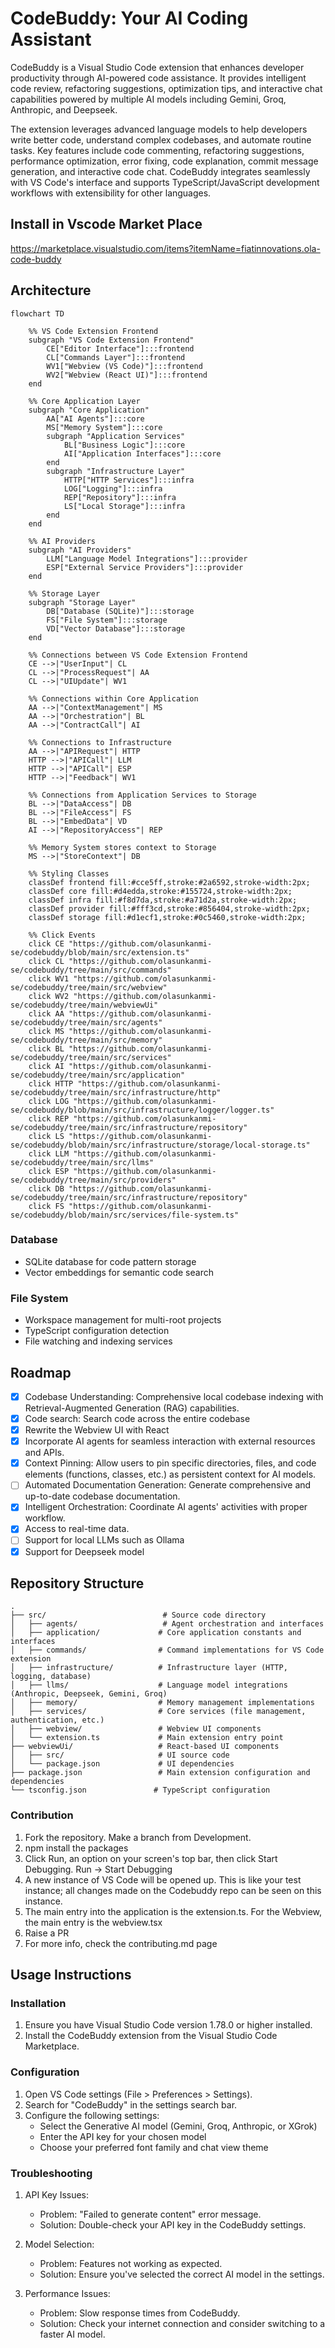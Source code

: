 # CodeBuddy: Your AI Coding Assistant

CodeBuddy is a Visual Studio Code extension that enhances developer productivity through AI-powered code assistance. It provides intelligent code review, refactoring suggestions, optimization tips, and interactive chat capabilities powered by multiple AI models including Gemini, Groq, Anthropic, and Deepseek.

The extension leverages advanced language models to help developers write better code, understand complex codebases, and automate routine tasks. Key features include code commenting, refactoring suggestions, performance optimization, error fixing, code explanation, commit message generation, and interactive code chat. CodeBuddy integrates seamlessly with VS Code's interface and supports TypeScript/JavaScript development workflows with extensibility for other languages.

## Install in Vscode Market Place

https://marketplace.visualstudio.com/items?itemName=fiatinnovations.ola-code-buddy

## Architecture

```mermaid
flowchart TD

    %% VS Code Extension Frontend
    subgraph "VS Code Extension Frontend"
        CE["Editor Interface"]:::frontend
        CL["Commands Layer"]:::frontend
        WV1["Webview (VS Code)"]:::frontend
        WV2["Webview (React UI)"]:::frontend
    end

    %% Core Application Layer
    subgraph "Core Application"
        AA["AI Agents"]:::core
        MS["Memory System"]:::core
        subgraph "Application Services"
            BL["Business Logic"]:::core
            AI["Application Interfaces"]:::core
        end
        subgraph "Infrastructure Layer"
            HTTP["HTTP Services"]:::infra
            LOG["Logging"]:::infra
            REP["Repository"]:::infra
            LS["Local Storage"]:::infra
        end
    end

    %% AI Providers
    subgraph "AI Providers"
        LLM["Language Model Integrations"]:::provider
        ESP["External Service Providers"]:::provider
    end

    %% Storage Layer
    subgraph "Storage Layer"
        DB["Database (SQLite)"]:::storage
        FS["File System"]:::storage
        VD["Vector Database"]:::storage
    end

    %% Connections between VS Code Extension Frontend
    CE -->|"UserInput"| CL
    CL -->|"ProcessRequest"| AA
    CL -->|"UIUpdate"| WV1

    %% Connections within Core Application
    AA -->|"ContextManagement"| MS
    AA -->|"Orchestration"| BL
    AA -->|"ContractCall"| AI

    %% Connections to Infrastructure
    AA -->|"APIRequest"| HTTP
    HTTP -->|"APICall"| LLM
    HTTP -->|"APICall"| ESP
    HTTP -->|"Feedback"| WV1

    %% Connections from Application Services to Storage
    BL -->|"DataAccess"| DB
    BL -->|"FileAccess"| FS
    BL -->|"EmbedData"| VD
    AI -->|"RepositoryAccess"| REP

    %% Memory System stores context to Storage
    MS -->|"StoreContext"| DB

    %% Styling Classes
    classDef frontend fill:#cce5ff,stroke:#2a6592,stroke-width:2px;
    classDef core fill:#d4edda,stroke:#155724,stroke-width:2px;
    classDef infra fill:#f8d7da,stroke:#a71d2a,stroke-width:2px;
    classDef provider fill:#fff3cd,stroke:#856404,stroke-width:2px;
    classDef storage fill:#d1ecf1,stroke:#0c5460,stroke-width:2px;

    %% Click Events
    click CE "https://github.com/olasunkanmi-se/codebuddy/blob/main/src/extension.ts"
    click CL "https://github.com/olasunkanmi-se/codebuddy/tree/main/src/commands"
    click WV1 "https://github.com/olasunkanmi-se/codebuddy/tree/main/src/webview"
    click WV2 "https://github.com/olasunkanmi-se/codebuddy/tree/main/webviewUi"
    click AA "https://github.com/olasunkanmi-se/codebuddy/tree/main/src/agents"
    click MS "https://github.com/olasunkanmi-se/codebuddy/tree/main/src/memory"
    click BL "https://github.com/olasunkanmi-se/codebuddy/tree/main/src/services"
    click AI "https://github.com/olasunkanmi-se/codebuddy/tree/main/src/application"
    click HTTP "https://github.com/olasunkanmi-se/codebuddy/tree/main/src/infrastructure/http"
    click LOG "https://github.com/olasunkanmi-se/codebuddy/blob/main/src/infrastructure/logger/logger.ts"
    click REP "https://github.com/olasunkanmi-se/codebuddy/tree/main/src/infrastructure/repository"
    click LS "https://github.com/olasunkanmi-se/codebuddy/blob/main/src/infrastructure/storage/local-storage.ts"
    click LLM "https://github.com/olasunkanmi-se/codebuddy/tree/main/src/llms"
    click ESP "https://github.com/olasunkanmi-se/codebuddy/tree/main/src/providers"
    click DB "https://github.com/olasunkanmi-se/codebuddy/tree/main/src/infrastructure/repository"
    click FS "https://github.com/olasunkanmi-se/codebuddy/blob/main/src/services/file-system.ts"
```

### Database

- SQLite database for code pattern storage
- Vector embeddings for semantic code search

### File System

- Workspace management for multi-root projects
- TypeScript configuration detection
- File watching and indexing services

## Roadmap

- [x] Codebase Understanding: Comprehensive local codebase indexing with Retrieval-Augmented Generation (RAG) capabilities.
- [x] Code search: Search code across the entire codebase
- [x] Rewrite the Webview UI with React
- [x] Incorporate AI agents for seamless interaction with external resources and APIs.
- [x] Context Pinning: Allow users to pin specific directories, files, and code elements (functions, classes, etc.) as persistent context for AI models.
- [ ] Automated Documentation Generation: Generate comprehensive and up-to-date codebase documentation.
- [x] Intelligent Orchestration: Coordinate AI agents' activities with proper workflow.
- [x] Access to real-time data.
- [ ] Support for local LLMs such as Ollama
- [x] Support for Deepseek model

## Repository Structure

```
.
├── src/                          # Source code directory
│   ├── agents/                   # Agent orchestration and interfaces
│   ├── application/             # Core application constants and interfaces
│   ├── commands/                # Command implementations for VS Code extension
│   ├── infrastructure/          # Infrastructure layer (HTTP, logging, database)
│   ├── llms/                    # Language model integrations (Anthropic, Deepseek, Gemini, Groq)
│   ├── memory/                  # Memory management implementations
│   ├── services/                # Core services (file management, authentication, etc.)
│   ├── webview/                 # Webview UI components
│   └── extension.ts             # Main extension entry point
├── webviewUi/                   # React-based UI components
│   ├── src/                     # UI source code
│   └── package.json             # UI dependencies
├── package.json                 # Main extension configuration and dependencies
└── tsconfig.json               # TypeScript configuration
```

### Contribution

1. Fork the repository. Make a branch from Development.
2. npm install the packages
3. Click Run, an option on your screen's top bar, then click Start Debugging. Run -> Start Debugging
4. A new instance of VS Code will be opened up. This is like your test instance; all changes made on the Codebuddy repo can be seen on this instance.
5. The main entry into the application is the extension.ts. For the Webview, the main entry is the webview.tsx
6. Raise a PR
7. For more info, check the contributing.md page

## Usage Instructions

### Installation

1. Ensure you have Visual Studio Code version 1.78.0 or higher installed.
2. Install the CodeBuddy extension from the Visual Studio Code Marketplace.

### Configuration

1. Open VS Code settings (File > Preferences > Settings).
2. Search for "CodeBuddy" in the settings search bar.
3. Configure the following settings:
   - Select the Generative AI model (Gemini, Groq, Anthropic, or XGrok)
   - Enter the API key for your chosen model
   - Choose your preferred font family and chat view theme

### Troubleshooting

1. API Key Issues:

   - Problem: "Failed to generate content" error message.
   - Solution: Double-check your API key in the CodeBuddy settings.

2. Model Selection:

   - Problem: Features not working as expected.
   - Solution: Ensure you've selected the correct AI model in the settings.

3. Performance Issues:
   - Problem: Slow response times from CodeBuddy.
   - Solution: Check your internet connection and consider switching to a faster AI model.
